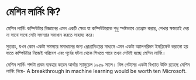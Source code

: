 # মেশিন লার্নিং কি?

মেশিন লার্নিং কম্পিউটার বিজ্ঞানের এমন একটি ক্ষেত্র যা কম্পিউটারকে শুধু স্পষ্টভাবে প্রোগ্রাম করার, শেখার ক্ষমতাই দেয় না সাথে সাথে সেটা সমস্যার সমাধান করতে সাহায্য করে।

সুতরাং, যখন কোন একটা সমস্যার সমাধানের জন্য প্রোগ্রামিংয়ের মাধ্যমে এমন একটা অ্যালগরিদম ইমপ্লিমেন্ট করানো হয় যাতে কম্পিউটার নিজেই পরিবেশ এবং পূর্বের ঘটনা থেকে শিখতে পারে তখন সেটাই হচ্ছে মেশিন লার্নিং।

মেশিন লার্নিং শব্দটা প্রথম ব্যবহার করেন আর্থার স্যামুয়েল ১৯৫৯ সালে। বিল গেটসের একটা বিখ্যাত উক্তি রয়েছে মেশিন লার্নিং নিয়ে- A breakthrough in machine learning would be worth ten Microsoft.

